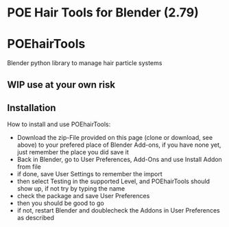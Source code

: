 POE Hair Tools for Blender (2.79)
============================================================================
# POEhairTools
Blender python library to manage hair particle systems

## **WIP use at your own risk**

## Installation
How to install and use POEhairTools:
* Download the zip-File provided on this page (clone or download, see above) to
your prefered place of Blender Add-ons, if you have none yet, just remember
the place you did save it
* Back in Blender, go to User Preferences, Add-Ons and use Install Addon from
file
* if done, save User Settings to remember the import
* then select Testing in the supported Level, and POEhairTools should show up,
if not try by typing the name
* check the package and save User Preferences
* then you should be good to go
* if not, restart Blender and doublecheck the Addons in User Preferences as
described
